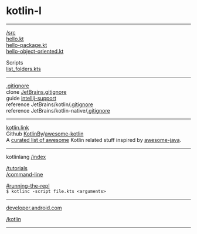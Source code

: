 # kotlin-l

---
[/src](/src)  
[hello.kt](/src/hello.kt)  
[hello-package.kt](/src/hello-package.kt)  
[hello-object-oriented.kt](/src/hello-object-oriented.kt)  

Scripts  
[list_folders.kts](/src/list_folders.kts)

---

[.gitignore](/.gitignore)  
clone [JetBrains.gitignore](https://github.com/github/gitignore/blob/master/Global/JetBrains.gitignore)  
guide [intellij-support](https://intellij-support.jetbrains.com/hc/en-us/articles/206544839-How-to-manage-projects-under-Version-Control-Systems)  
reference JetBrains/kotlin/[.gitignore](https://github.com/JetBrains/kotlin/blob/master/.gitignore)  
reference JetBrains/kotlin-native/[.gitignore](https://github.com/JetBrains/kotlin-native/blob/master/.gitignore)  

---

[kotlin.link](https://kotlin.link/)  
Github [KotlinBy](https://github.com/KotlinBy)/[awesome-kotlin](https://github.com/KotlinBy/awesome-kotlin)  
A [curated list of awesome](https://github.com/sindresorhus/awesome) Kotlin related stuff inspired by [awesome-java](https://github.com/akullpp/awesome-java).  

---

kotlinlang [/index](http://kotlinlang.org/)  

[/tutorials](http://kotlinlang.org/docs/tutorials)  
[/command-line](http://kotlinlang.org/docs/tutorials/command-line.html)  

[#running-the-repl](http://kotlinlang.org/docs/tutorials/command-line.html#running-the-repl)  
```$ kotlinc -script file.kts <arguments>```

---

[developer.android.com](https://developer.android.com/)  

[/kotlin](https://developer.android.com/kotlin/)  

---
